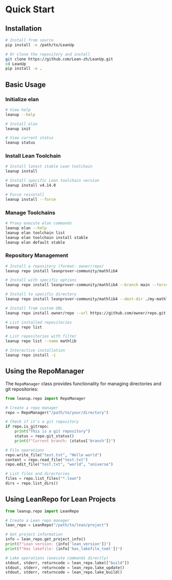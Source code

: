 # Quick Start

## Installation

```bash
# Install from source
pip install -e /path/to/LeanUp

# Or clone the repository and install
git clone https://github.com/Lean-zh/LeanUp.git
cd LeanUp
pip install -e .
```

## Basic Usage

### Initialize elan

```bash
# View help
leanup --help

# Install elan
leanup init

# View current status
leanup status
```

### Install Lean Toolchain

```bash
# Install latest stable Lean toolchain
leanup install

# Install specific Lean toolchain version
leanup install v4.14.0

# Force reinstall
leanup install --force
```

### Manage Toolchains

```bash
# Proxy execute elan commands
leanup elan --help
leanup elan toolchain list
leanup elan toolchain install stable
leanup elan default stable
```

### Repository Management

```bash
# Install a repository (format: owner/repo)
leanup repo install leanprover-community/mathlib4

# Install with specific options
leanup repo install leanprover-community/mathlib4 --branch main --force

# Install to specific directory
leanup repo install leanprover-community/mathlib4 --dest-dir ./my-mathlib

# Install from custom URL
leanup repo install owner/repo --url https://github.com/owner/repo.git

# List installed repositories
leanup repo list

# List repositories with filter
leanup repo list --name mathlib

# Interactive installation
leanup repo install -i
```

## Using the RepoManager

The `RepoManager` class provides functionality for managing directories and git repositories:

```python
from leanup.repo import RepoManager

# Create a repo manager
repo = RepoManager("/path/to/your/directory")

# Check if it's a git repository
if repo.is_gitrepo:
    print("This is a git repository")
    status = repo.git_status()
    print(f"Current branch: {status['branch']}")

# File operations
repo.write_file("test.txt", "Hello world")
content = repo.read_file("test.txt")
repo.edit_file("test.txt", "world", "universe")

# List files and directories
files = repo.list_files("*.lean")
dirs = repo.list_dirs()
```

## Using LeanRepo for Lean Projects

```python
from leanup.repo import LeanRepo

# Create a Lean repo manager
lean_repo = LeanRepo("/path/to/lean/project")

# Get project information
info = lean_repo.get_project_info()
print(f"Lean version: {info['lean_version']}")
print(f"Has lakefile: {info['has_lakefile_toml']}")

# Lake operations (execute commands directly)
stdout, stderr, returncode = lean_repo.lake(["build"])
stdout, stderr, returncode = lean_repo.lake_update()
stdout, stderr, returncode = lean_repo.lake_build()
```
